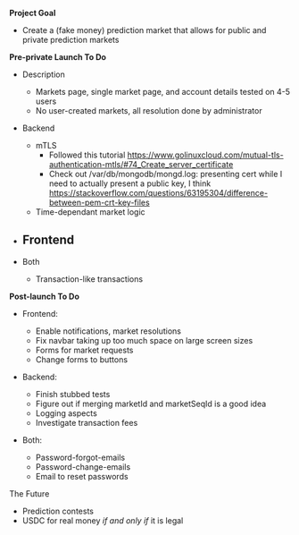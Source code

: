   **Project Goal**
- Create a (fake money) prediction market that allows for public and private prediction markets



**Pre-private Launch To Do**
- Description
  - Markets page, single market page, and account details tested on 4-5 users
  - No user-created markets, all resolution done by administrator

- Backend
  - mTLS
    - Followed this tutorial https://www.golinuxcloud.com/mutual-tls-authentication-mtls/#74_Create_server_certificate
    - Check out /var/db/mongodb/mongd.log: presenting cert while I need to actually present a public key, I think https://stackoverflow.com/questions/63195304/difference-between-pem-crt-key-files 
  - Time-dependant market logic
- Frontend
  - 

- Both
  - Transaction-like transactions

__Post-launch To Do__

- Frontend:
  - Enable notifications, market resolutions
  - Fix navbar taking up too much space on large screen sizes
  - Forms for market requests
  - Change forms to buttons

- Backend:
  - Finish stubbed tests
  - Figure out if merging marketId and marketSeqId is a good idea 
  - Logging aspects
  - Investigate transaction fees

- Both:
  - Password-forgot-emails  
  - Password-change-emails
  - Email to reset passwords

The Future
- Prediction contests
- USDC for real money _if and only if_ it is legal
